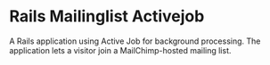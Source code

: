 Rails Mailinglist Activejob
================

A Rails application using Active Job for background processing. The application lets a visitor join a MailChimp-hosted mailing list.